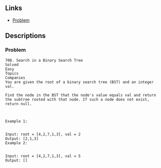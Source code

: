 ## Links
* [Problem](https://leetcode.com/problems/search-in-a-binary-search-tree/description/?envType=study-plan-v2&envId=leetcode-75)


## Descriptions
### Problem
```
700. Search in a Binary Search Tree
Solved
Easy
Topics
Companies
You are given the root of a binary search tree (BST) and an integer val.

Find the node in the BST that the node's value equals val and return the subtree rooted with that node. If such a node does not exist, return null.

 

Example 1:


Input: root = [4,2,7,1,3], val = 2
Output: [2,1,3]
Example 2:


Input: root = [4,2,7,1,3], val = 5
Output: []
```
